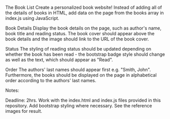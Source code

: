 The Book List
Create a personalized book website! Instead of adding all of the details of books in HTML, add data on the page from the books array in index.js using JavaScript.

Book Details
Display the book details on the page, such as author's name, book title and reading status. The book cover should appear above the book details and the image should link to the URL of the book cover.

Status
The styling of reading status should be updated depending on whether the book has been read - the bootstrap badge style should change as well as the text, which should appear as "Read".

Order
The authors' last names should appear first e.g. "Smith, John". Furthermore, the books should be displayed on the page in alphabetical order according to the authors' last names.

Notes:

Deadline: 2hrs.
Work with the index.html and index.js files provided in this repository.
Add bootstrap styling where necessary. See the reference images for result.
